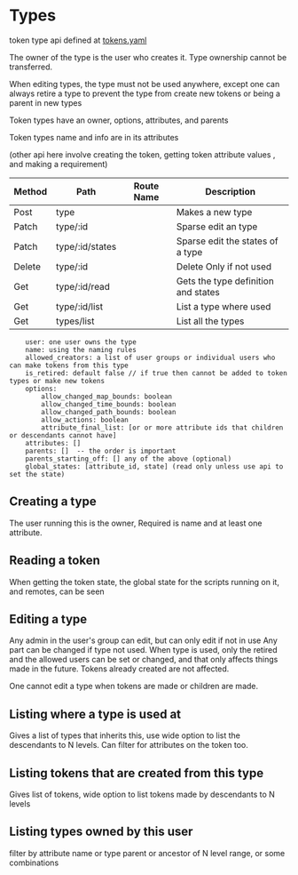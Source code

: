#  Types

token type api defined at [tokens.yaml](../../../api-docs/tokens.yaml)

The owner of the type is the user who creates it. Type ownership cannot be transferred.

When editing types, the type must not be used anywhere, except one can always retire a type to prevent
the type from create new tokens or being a parent in new types


Token types have an owner, options, attributes, and parents

Token types name and info are in its attributes

(other api here involve creating the token, getting token attribute values , and making a requirement)

| Method | Path            | Route Name | Description                         |
|--------|-----------------|------------|-------------------------------------|
| Post   | type            |            | Makes a new type                    |
| Patch  | type/:id        |            | Sparse edit an type                 |
| Patch  | type/:id/states |            | Sparse edit the states of a type    |
| Delete | type/:id        |            | Delete Only if not used             |
| Get    | type/:id/read   |            | Gets the type definition and states |
| Get    | type/:id/list   |            | List a type where used              |
| Get    | types/list      |            | List all the types                  |

    
        user: one user owns the type
        name: using the naming rules
        allowed_creators: a list of user groups or individual users who can make tokens from this type
        is_retired: default false // if true then cannot be added to token types or make new tokens
        options:
            allow_changed_map_bounds: boolean
            allow_changed_time_bounds: boolean
            allow_changed_path_bounds: boolean
            allow_actions: boolean
            attribute_final_list: [or or more attribute ids that children or descendants cannot have]
        attributes: []
        parents: []  -- the order is important
        parents_starting_off: [] any of the above (optional)
        global_states: [attribute_id, state] (read only unless use api to set the state)


## Creating a type
The user running this is the owner,
Required is name and at least one attribute.

## Reading a token

When getting the token state, the global state for the scripts running on it, and remotes, can be seen


## Editing a type

Any admin in the user's group can edit, but can only edit if not in use
Any part can be changed if type not used.
When type is used, only the retired  and the allowed users can be set or changed,
and that only affects things made in the future. Tokens already created are not affected.

One cannot edit a type when tokens are made or children are made.



## Listing where a type is used at

Gives a list of types that inherits this, use wide option to list the descendants to N levels.
Can filter for attributes on the token too. 

## Listing tokens that are created from this type

Gives list of tokens, wide option to list tokens made by descendants to N levels

## Listing types owned by this user

filter by attribute name or type parent or ancestor of N level range, or some combinations

